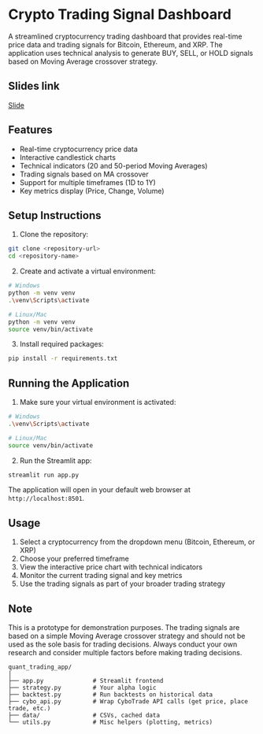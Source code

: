 # Crypto Trading Signal Dashboard

A streamlined cryptocurrency trading dashboard that provides real-time price data and trading signals for Bitcoin, Ethereum, and XRP. The application uses technical analysis to generate BUY, SELL, or HOLD signals based on Moving Average crossover strategy.

## Slides link
[Slide](https://github.com/Kearskill/UMHack2025/blob/main/UMHackathon_2025_presentation.pdf)

## Features

- Real-time cryptocurrency price data
- Interactive candlestick charts
- Technical indicators (20 and 50-period Moving Averages)
- Trading signals based on MA crossover
- Support for multiple timeframes (1D to 1Y)
- Key metrics display (Price, Change, Volume)

## Setup Instructions

1. Clone the repository:
```bash
git clone <repository-url>
cd <repository-name>
```

2. Create and activate a virtual environment:
```bash
# Windows
python -m venv venv
.\venv\Scripts\activate

# Linux/Mac
python -m venv venv
source venv/bin/activate
```

3. Install required packages:
```bash
pip install -r requirements.txt
```

## Running the Application

1. Make sure your virtual environment is activated:
```bash
# Windows
.\venv\Scripts\activate

# Linux/Mac
source venv/bin/activate
```

2. Run the Streamlit app:
```bash
streamlit run app.py
```

The application will open in your default web browser at `http://localhost:8501`.

## Usage

1. Select a cryptocurrency from the dropdown menu (Bitcoin, Ethereum, or XRP)
2. Choose your preferred timeframe
3. View the interactive price chart with technical indicators
4. Monitor the current trading signal and key metrics
5. Use the trading signals as part of your broader trading strategy

## Note

This is a prototype for demonstration purposes. The trading signals are based on a simple Moving Average crossover strategy and should not be used as the sole basis for trading decisions. Always conduct your own research and consider multiple factors before making trading decisions.

```
quant_trading_app/
│
├── app.py              # Streamlit frontend
├── strategy.py         # Your alpha logic
├── backtest.py         # Run backtests on historical data
├── cybo_api.py         # Wrap CyboTrade API calls (get price, place trade, etc.)
├── data/               # CSVs, cached data
└── utils.py            # Misc helpers (plotting, metrics)
```
